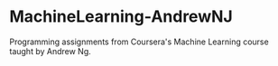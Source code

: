 # MachineLearning-AndrewNJ
Programming assignments from Coursera's Machine Learning course taught by Andrew Ng.
